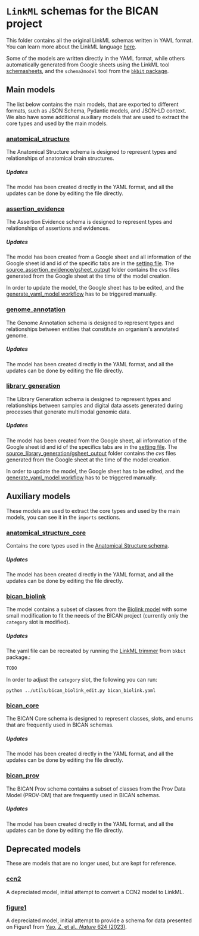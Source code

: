 # `LinkML` schemas for the BICAN project

This folder contains all the original LinkML schemas written in YAML format.
You can learn more about the LinkML language [here](https://linkml.io/linkml/).

Some of the models are written directly in the YAML format, while others automatically generated from Google sheets using the LinkML tool [schemasheets](https://linkml.io/schemasheets/),
 and the `schema2model` tool from the [`bkbit` package](https://github.com/brain-bican/bkbit).


## Main models

The list below contains the main models, that are exported to different formats, such as JSON Schema, Pydantic models, and JSON-LD context.
We also have some additional auxiliary models that are used to extract the core types and used by the main models.

### [anatomical_structure](anatomical_structure.yaml)
The Anatomical Structure schema is designed to represent types and relationships of anatomical brain structures. 

##### Updates
The model has been created directly in the YAML format, and all the updates can be done by editing the file directly.


### [assertion_evidence](assertion_evidence.yaml)
The Assertion Evidence schema is designed to represent types and relationships of assertions and evidences.

##### Updates
The model has been created from a Google sheet and all information of the Google sheet id and id of the specific tabs
 are in the [setting file](source_assertion_evidence/gsheet.yaml). 
The [source_assertion_evidence/gsheet_output](source_assertion_evidence/gsheet_output) folder contains the _cvs_ files generated from the Google sheet 
at the time of the model creation.

In order to update the model, the Google sheet has to be edited, 
and the [generate_yaml_model workflow](../.github/workflows/generate_yaml_model.yaml) has to be triggered manually.


### [genome_annotation](genome_annotation.yaml)
The Genome Annotation schema is designed to represent types and relationships between entities that constitute an organism's annotated genome.

##### Updates
The model has been created directly in the YAML format, and all the updates can be done by editing the file directly.

### [library_generation](library_generation.yaml)
The Library Generation schema is designed to represent types and relationships between samples and 
digital data assets generated during processes that generate multimodal genomic data.

##### Updates
The model has been created from the Google sheet, all information of the Google sheet id and id of the specifics tabs
 are in the [setting file](source_library_generation/gsheet.yaml). 
The [source_library_generation/gsheet_output](source_library_generation/gsheet_output) folder contains the _cvs_ files generated from the Google sheet 
at the time of the model creation.

In order to update the model, the Google sheet has to be edited, 
and the [generate_yaml_model workflow](../.github/workflows/generate_yaml_model.yaml) has to be triggered manually.


## Auxiliary models

These models are used to extract the core types and used by the main models, you can see it in the `imports` sections.

### [anatomical_structure_core](anatomical_structure_core.yaml)

Contains the core types used in the [Anatomical Structure schema](anatomical_structure.yaml).

##### Updates
The model has been created directly in the YAML format, and all the updates can be done by editing the file directly.


### [bican_biolink](bican_biolink.yaml)
The model contains a subset of classes from the [Biolink model](https://biolink.github.io/biolink-model/)
with some small modification to fit the needs of the BICAN project (currently only the `category` slot is modified).

##### Updates

The yaml file can be recreated by running the [LinkML trimmer](https://github.com/brain-bican/bkbit/blob/main/bkbit/model_editors/README.md)
from `bkbit` package.:
```bash
TODO
```
In order to adjust the `category` slot, the following you can run:
```commandline
python ../utils/bican_biolink_edit.py bican_biolink.yaml
```

### [bican_core](bican_core.yaml)
The BICAN Core schema is designed to represent classes, slots, and enums that are frequently used in BICAN schemas.

##### Updates
The model has been created directly in the YAML format, and all the updates can be done by editing the file directly.

### [bican_prov](bican_prov.yaml)
The BICAN Prov schema contains a subset of classes from the Prov Data Model (PROV-DM) that are frequently used in BICAN schemas.

##### Updates
The model has been created directly in the YAML format, and all the updates can be done by editing the file directly.


## Deprecated models

These are models that are no longer used, but are kept for reference.

### [ccn2](ccn2.yaml)
A depreciated model, initial attempt to convert a CCN2 model to LinkML.

### [figure1](figure1.yaml)
A depreciated model, initial attempt to provide a schema for data presented on Figure1 from [Yao, Z. et al., _Nature_ 624 (2023)](https://www.nature.com/articles/s41586-023-06812-z#citeas).
